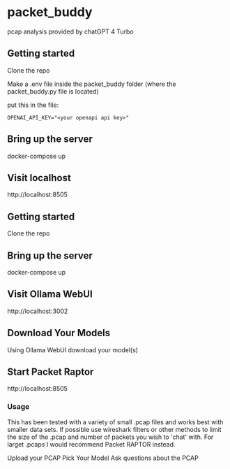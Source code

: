 # packet_buddy
pcap analysis provided by chatGPT 4 Turbo

## Getting started

Clone the repo

Make a .env file inside the packet_buddy folder (where the packet_buddy.py file is located)

put this in the file:
```console
OPENAI_API_KEY="<your openapi api key>"
```

## Bring up the server
docker-compose up 

## Visit localhost
http://localhost:8505

## Getting started

Clone the repo

## Bring up the server
docker-compose up 

## Visit Ollama WebUI 
http://localhost:3002

## Download Your Models
Using Ollama WebUI download your model(s)

## Start Packet Raptor
http://localhost:8505

### Usage
This has been tested with a variety of small .pcap files and works best with smaller data sets. If possible use wireshark filters or other methods to limit the size of the .pcap and number of packets you wish to 'chat' with. For larget .pcaps I would recommend Packet RAPTOR instead.

Upload your PCAP 
Pick Your Model
Ask questions about the PCAP

